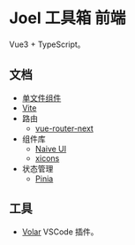 # Joel 工具箱 前端
Vue3 + TypeScript。

## 文档
* [单文件组件](https://v3.cn.vuejs.org/api/sfc-script-setup.html)
* [Vite](https://cn.vitejs.dev/config/)
* 路由
  * [vue-router-next](https://next.router.vuejs.org/zh/index.html)
* 组件库
  * [Naive UI](https://www.naiveui.com/zh-CN/os-theme)
  * [xicons](https://www.xicons.org/#/)
* 状态管理
  * [Pinia](https://pinia.esm.dev/)

## 工具
- [Volar](https://marketplace.visualstudio.com/items?itemName=johnsoncodehk.volar) VSCode 插件。
